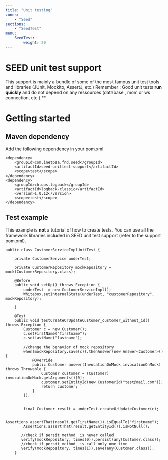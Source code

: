 ```yaml
---
title: "Unit testing"
zones:
    - "Seed"
sections:
    - "SeedTest"
menu:
    SeedTest:
        weight: 20
---
```


# SEED unit test support

This support is mainly a bundle of some of the most famous unit test tools and libraries (JUnit, Mockito, AssertJ, etc.)
Remember : Good unit tests **run quickly** and do not depend on any ressources (database , mom or ws connection, etc.).**

# Getting started

## Maven dependency

Add the following dependency in your pom.xml

```
<dependency>
    <groupId>com.inetpsa.fnd.seed</groupId>
    <artifactId>seed-unittest-support</artifactId>
    <scope>test</scope>
</dependency>
<dependency>
    <groupId>ch.qos.logback</groupId>
    <artifactId>logback-classic</artifactId>
    <version>1.0.12</version>
    <scope>test</scope>
</dependency>
```

## Test example

This example is **not** a tutorial of how to create tests.
You can use all the framework libraries included in SEED unit test support (refer to the support pom.xml).


```
public class CustomerServiceImplUnitTest {

    private CustomerService underTest;

    private CustomerRepository mockRepository =  mock(CustomerRepository.class);

    @Before
    public void setUp() throws Exception {
        underTest  = new CustomerServiceImpl();
        Whitebox.setInternalState(underTest, "customerRepository", mockRepository);

    }

    @Test
    public void testCreateOrUpdateCustomer_customer_without_id() throws Exception {
        Customer c = new Customer();
        c.setFirstName("firstname");
        c.setLastName("lastname");

        //change the behavior of mock repository
        when(mockRepository.save(c)).thenAnswer(new Answer<Customer>() {
            @Override
            public Customer answer(InvocationOnMock invocationOnMock) throws Throwable {
                Customer customer = (Customer) invocationOnMock.getArguments()[0];
                customer.setEntityId(new CustomerId("test@mail.com"));
                return customer;
            }
        });


        final Customer result = underTest.createOrUpdateCustomer(c);

        Assertions.assertThat(result.getFirstName()).isEqualTo("firstname");
        Assertions.assertThat(result.getEntityId()).isNotNull();

       //check if persit method  is never called
       verify(mockRepository, times(0)).persist(any(Customer.class));
       //check if persit method  is call only one time
       verify(mockRepository, times(1)).save(any(Customer.class));
    }
```




